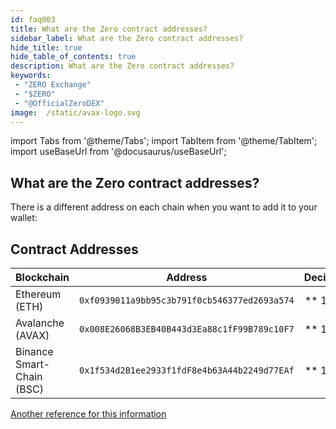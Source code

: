 ```yaml
---
id: faq003
title: What are the Zero contract addresses?
sidebar_label: What are the Zero contract addresses?
hide_title: true
hide_table_of_contents: true
description: What are the Zero contract addresses?
keywords:
 - "ZERO Exchange"
 - "$ZERO"
 - "@OfficialZeroDEX"
image:  /static/avax-logo.svg
---
```


import Tabs from '@theme/Tabs';
import TabItem from '@theme/TabItem';
import useBaseUrl from '@docusaurus/useBaseUrl';

## What are the Zero contract addresses?

There is a different address on each chain when you want to add it to your wallet:

## Contract Addresses
| Blockchain				|	Address										|	Decimals	|
| ------------- 			| 	:-----------: 								| 	-----: 		|
| Ethereum (ETH)			| `0xf0939011a9bb95c3b791f0cb546377ed2693a574`	|	 ** 18  **	| 
| Avalanche (AVAX)			| `0x008E26068B3EB40B443d3Ea88c1fF99B789c10F7`	|	 ** 18 **	|	
| Binance Smart-Chain (BSC)	| `0x1f534d2B1ee2933f1fdF8e4b63A44b2249d77EAf`	|	 ** 18 **	|	


[Another reference for this information](https://0-exchange.gitbook.io/0-exchange-docs/addresses/official-zero-contracts)
